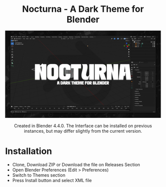 <div align="center">

  # Nocturna - A Dark Theme for Blender

![alt text](https://github.com/AlejandroSqr/Nocturna-Theme/blob/main/assets/N_00.png)

Created in Blender 4.4.0. The Interface can be installed on previous instances, but may differ slightly from the current version.

<div align="left">

# Installation
-  Clone, Download ZIP or Download the file on Releases Section 
-  Open Blender Preferences (Edit > Preferences)
-  Switch to Themes section
-  Press Install button and select XML file
